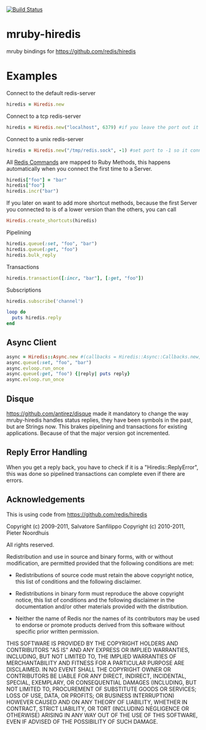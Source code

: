 [![Build Status](https://travis-ci.org/Asmod4n/mruby-hiredis.svg)](https://travis-ci.org/Asmod4n/mruby-hiredis)
# mruby-hiredis
mruby bindings for https://github.com/redis/hiredis

Examples
========

Connect to the default redis-server
```ruby
hiredis = Hiredis.new
```

Connect to a tcp redis-server
```ruby
hiredis = Hiredis.new("localhost", 6379) #if you leave the port out it defaults to 6379
```

Connect to a unix redis-server
```ruby
hiredis = Hiredis.new("/tmp/redis.sock", -1) #set port to -1 so it connects to a unix socket
```

All [Redis Commands](http://redis.io/commands) are mapped to Ruby Methods, this happens automatically when you connect the first time to a Server.
```ruby
hiredis["foo"] = "bar"
hiredis["foo"]
hiredis.incr("bar")
```

If you later on want to add more shortcut methods, because the first Server you connected to is of a lower version than the others, you can call
```ruby
Hiredis.create_shortcuts(hiredis)
```

Pipelining
```ruby
hiredis.queue(:set, "foo", "bar")
hiredis.queue(:get, "foo")
hiredis.bulk_reply
```

Transactions
```ruby
hiredis.transaction([:incr, "bar"], [:get, "foo"])
```

Subscriptions
```ruby
hiredis.subscribe('channel')

loop do
  puts hiredis.reply
end
```

Async Client
------------

```ruby
async = Hiredis::Async.new #(callbacks = Hiredis::Async::Callbacks.new, evloop = RedisAe.new, host_or_path = "localhost", port = 6379)
async.queue(:set, "foo", "bar")
async.evloop.run_once
async.queue(:get, "foo") {|reply| puts reply}
async.evloop.run_once
```

Disque
------

https://github.com/antirez/disque made it mandatory to change the way mruby-hiredis handles status replies, they have been symbols in the past, but are Strings now. This brakes pipelining and transactions for existing applications. Because of that the major version got incremented.

Reply Error Handling
--------------

When you get a reply back, you have to check if it is a "Hiredis::ReplyError", this was done so pipelined transactions can complete even if there are errors.


Acknowledgements
----------------
This is using code from https://github.com/redis/hiredis

Copyright (c) 2009-2011, Salvatore Sanfilippo <antirez at gmail dot com>
Copyright (c) 2010-2011, Pieter Noordhuis <pcnoordhuis at gmail dot com>

All rights reserved.

Redistribution and use in source and binary forms, with or without
modification, are permitted provided that the following conditions are met:

* Redistributions of source code must retain the above copyright notice,
  this list of conditions and the following disclaimer.

* Redistributions in binary form must reproduce the above copyright notice,
  this list of conditions and the following disclaimer in the documentation
  and/or other materials provided with the distribution.

* Neither the name of Redis nor the names of its contributors may be used
  to endorse or promote products derived from this software without specific
  prior written permission.

THIS SOFTWARE IS PROVIDED BY THE COPYRIGHT HOLDERS AND CONTRIBUTORS "AS IS" AND
ANY EXPRESS OR IMPLIED WARRANTIES, INCLUDING, BUT NOT LIMITED TO, THE IMPLIED
WARRANTIES OF MERCHANTABILITY AND FITNESS FOR A PARTICULAR PURPOSE ARE
DISCLAIMED. IN NO EVENT SHALL THE COPYRIGHT OWNER OR CONTRIBUTORS BE LIABLE FOR
ANY DIRECT, INDIRECT, INCIDENTAL, SPECIAL, EXEMPLARY, OR CONSEQUENTIAL DAMAGES
(INCLUDING, BUT NOT LIMITED TO, PROCUREMENT OF SUBSTITUTE GOODS OR SERVICES;
LOSS OF USE, DATA, OR PROFITS; OR BUSINESS INTERRUPTION) HOWEVER CAUSED AND ON
ANY THEORY OF LIABILITY, WHETHER IN CONTRACT, STRICT LIABILITY, OR TORT
(INCLUDING NEGLIGENCE OR OTHERWISE) ARISING IN ANY WAY OUT OF THE USE OF THIS
SOFTWARE, EVEN IF ADVISED OF THE POSSIBILITY OF SUCH DAMAGE.
